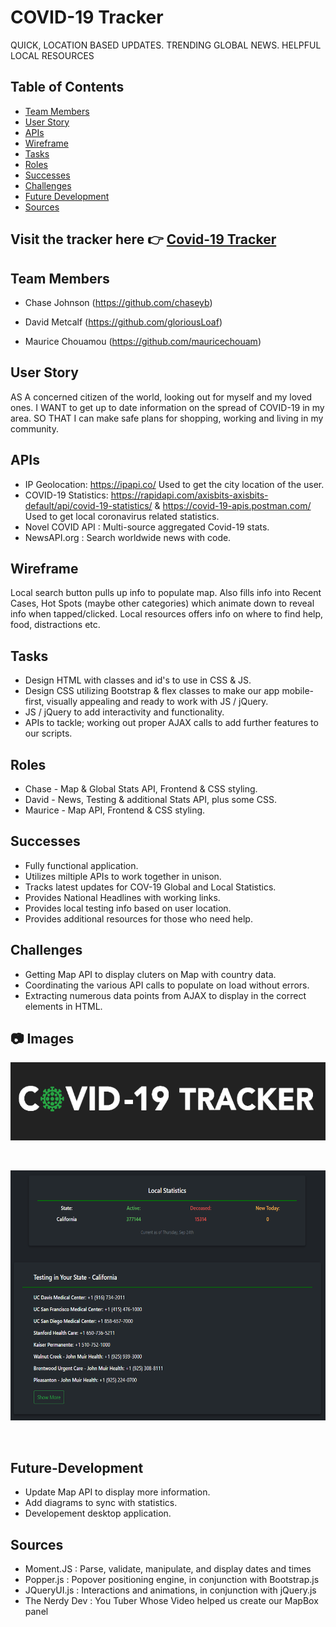 # COVID-19 Tracker

QUICK, LOCATION BASED UPDATES.
TRENDING GLOBAL NEWS.
HELPFUL LOCAL RESOURCES

## Table of Contents ##
- [Team Members](#Team-Members)
- [User Story](#User-Story)
- [APIs](#APIs)
- [Wireframe](#Wireframe)
- [Tasks](#Tasks)
- [Roles](#Roles)
- [Successes](#Successes)
- [Challenges](#Challenges)
- [Future Development](#Future-Development)
- [Sources](#Resources)

## Visit the tracker here 👉 [Covid-19 Tracker](https://metcalf.dev/Covid-19-Tracker/)

## Team Members ##

* Chase Johnson (https://github.com/chaseyb) 

* David Metcalf (https://github.com/gloriousLoaf) 

* Maurice Chouamou (https://github.com/mauricechouam)

## User Story ##

AS A concerned citizen of the world, looking out for myself and my loved ones.
I WANT to get up to date information on the spread of COVID-19 in my area.
SO THAT I can make safe plans for shopping, working and living in my community.

## APIs

- IP Geolocation: https://ipapi.co/ Used to get the city location of the user.
- COVID-19 Statistics: https://rapidapi.com/axisbits-axisbits-default/api/covid-19-statistics/ & https://covid-19-apis.postman.com/ Used to get local coronavirus related statistics.
- Novel COVID API : Multi-source aggregated Covid-19 stats.
- NewsAPI.org : Search worldwide news with code.

## Wireframe ##

Local search button pulls up info to populate map. Also fills info into Recent Cases, Hot Spots (maybe other categories) which animate down to reveal info when tapped/clicked. Local resources offers info on where to find help, food, distractions etc.

## Tasks ##

* Design HTML with classes and id's to use in CSS & JS.
* Design CSS utilizing Bootstrap & flex classes to make our app mobile-first, visually appealing and ready to work with JS / jQuery.
* JS / jQuery to add interactivity and functionality.
* APIs to tackle; working out proper AJAX calls to add further features to our scripts.

## Roles ##

* Chase - Map & Global Stats API, Frontend & CSS styling.
* David - News, Testing & additional Stats API, plus some CSS.
* Maurice - Map API, Frontend & CSS styling. 

## Successes ##

* Fully functional application.
* Utilizes miltiple APIs to work together in unison.
* Tracks latest updates for COV-19 Global and Local Statistics. 
* Provides National Headlines with working links.
* Provides local testing info based on user location.
* Provides additional resources for those who need help.

## Challenges ##

* Getting Map API to display cluters on Map with country data. 
* Coordinating the various API calls to populate on load without errors.
* Extracting numerous data points from AJAX to display in the correct elements in HTML.

## 📷 Images
<img src="https://github.com/gloriousLoaf/Covid-19-Tracker/blob/main/assets/images/covid-logo-dark.png" alt="Covid-19 Tracker" height="125">
<p>&nbsp;</p>
<img src="https://github.com/gloriousLoaf/Covid-19-Tracker/blob/main/assets/images/covid-testing.png" alt="Covid-19 Tracker local testing results" height="400">
<p>&nbsp;</p>

## Future-Development ##

* Update Map API to display more information.
* Add diagrams to sync with statistics.
* Developement desktop application.

## Sources ##

- Moment.JS :  Parse, validate, manipulate, and display dates and times
- Popper.js :  Popover positioning engine, in conjunction with Bootstrap.js
- JQueryUI.js : Interactions and animations, in conjunction with jQuery.js
- The Nerdy Dev : You Tuber Whose Video helped us create our MapBox panel
